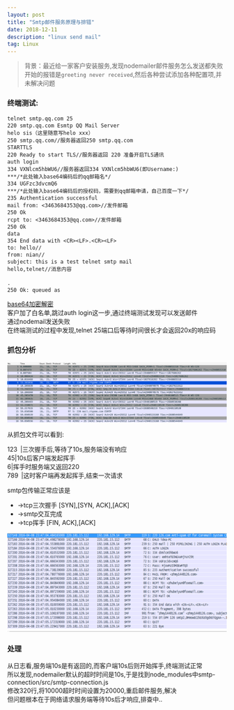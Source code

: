 ```yaml
---
layout: post
title: "Smtp邮件服务原理与排错"
date: 2018-12-11  
description: "linux send mail"
tag: Linux
---  
```


> 背景：最近给一家客户安装服务,发现nodemailer邮件服务怎么发送都失败  
开始的报错是`greeting never received`,然后各种尝试添加各种配置项,并未解决问题  

### 终端测试:  

```shell
telnet smtp.qq.com 25
220 smtp.qq.com Esmtp QQ Mail Server
helo sis（这里随意写helo xxx）
250 smtp.qq.com//服务器返回250 smtp.qq.com
STARTTLS
220 Ready to start TLS//服务器返回 220 准备开启TLS通讯
auth login
334 VXNlcm5hbWU6//服务器返回334 VXNlcm5hbWU6(即Username:)
***/*此处输入base64编码后的qq邮箱名*/
334 UGFzc3dvcmQ6
***/*此处输入base64编码后的授权码，需要到qq邮箱申请，自己百度一下*/
235 Authentication successful
mail from: <3463684353@qq.com>//发件邮箱
250 Ok
rcpt to: <3463684353@qq.com>//发件邮箱
250 Ok
data
354 End data with <CR><LF>.<CR><LF>
to: hello//
from: nian//
subject: this is a test telnet smtp mail
hello,telnet//消息内容

.
250 Ok: queued as
```

[base64加密解密](https://base64.supfree.net/)  
客户加了白名单,跳过auth login这一步,通过终端测试发现可以发送邮件  
通过nodemail发送失败  
在终端测试的过程中发现,telnet 25端口后等待时间很长才会返回20x的响应码  

### 抓包分析  

![](/images/posts/2018-12-11-smtp/1.png)  

从抓包文件可以看到:  

123&ensp;|三次握手后,等待了10s,服务端没有响应  
45|10s后客户端发起挥手  
6|挥手时服务端又返回220  
789&ensp;|这时客户端再发起挥手,结束一次请求  

smtp包传输正常应该是  

* ->tcp三次握手  [SYN],[SYN, ACK],[ACK]
* ->smtp交互完成  
* ->tcp挥手      [FIN, ACK],[ACK]

![](/images/posts/2018-12-11-smtp/2.png)  

### 处理

从日志看,服务端10s是有返回的,而客户端10s后则开始挥手,终端测试正常  
所以发现,nodemailer默认的超时时间是10s,于是找到node_modules中smtp-connection/src/smtp-connection.js  
修改320行,将10000超时时间设置为20000,重启邮件服务,解决  
但问题根本在于网络请求服务端等待10s后才响应,排查中..